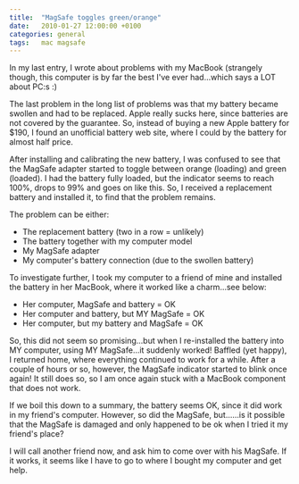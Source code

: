 ```yaml
---
title:	"MagSafe toggles green/orange"
date:	2010-01-27 12:00:00 +0100
categories: general
tags: 	mac magsafe
---
```



In my last entry, I wrote about problems with my MacBook (strangely though, this
computer is by far the best I've ever had...which says a LOT about PC:s :)

The last problem in the long list of problems was that my battery became swollen
and had to be replaced. Apple really sucks here, since batteries are not covered
by the guarantee. So, instead of buying a new Apple battery for $190, I found an
unofficial battery web site, where I could by the battery for almost half price.

After installing and calibrating the new battery, I was confused to see that the
MagSafe adapter started to toggle between orange (loading) and green (loaded). I
had the battery fully loaded, but the indicator seems to reach 100%, drops to 99%
and goes on like this. So, I received a replacement battery and installed it, to
find that the problem remains.

The problem can be either:

- The replacement battery (two in a row = unlikely)
- The battery together with my computer model
- My MagSafe adapter
- My computer's battery connection (due to the swollen battery)

To investigate further, I took my computer to a friend of mine and installed the
battery in her MacBook, where it worked like a charm...see below:

- Her computer, MagSafe and battery = OK
- Her computer and battery, but MY MagSafe = OK
- Her computer, but my battery and MagSafe = OK

So, this did not seem so promising...but when I re-installed the battery into MY
computer, using MY MagSafe...it suddenly worked! Baffled (yet happy), I returned
home, where everything continued to work for a while. After a couple of hours or
so, however, the MagSafe indicator started to blink once again! It still does so,
so I am once again stuck with a MacBook component that does not work.

If we boil this down to a summary, the battery seems OK, since it did work in my
friend's computer. However, so did the MagSafe, but......is it possible that the
MagSafe is damaged and only happened to be ok when I tried it my friend's place?

I will call another friend now, and ask him to come over with his MagSafe. If it
works, it seems like I have to go to where I bought my computer and get help.